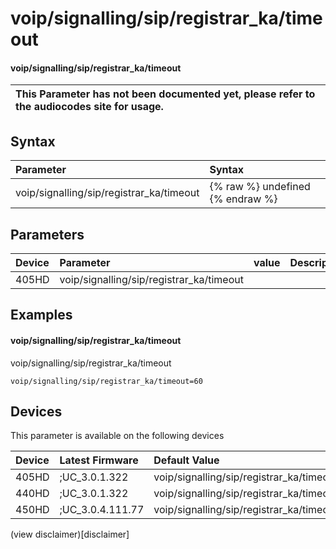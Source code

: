 ﻿---
description: voip/signalling/sip/registrar_ka/timeout
search:
    keywords: ['voip','signalling','sip','registrar_ka','timeout']
---

# voip/signalling/sip/registrar_ka/timeout

#### voip/signalling/sip/registrar_ka/timeout


| This Parameter has not been documented yet, please refer to the audiocodes site for usage.  |
| :--- |

## Syntax
| Parameter | Syntax |
| :--- | :--- |
|voip/signalling/sip/registrar_ka/timeout | {% raw %} undefined {% endraw %} |

## Parameters
|Device|Parameter|value|Description|
|:---|:---|:---|:---|
| 405HD | voip/signalling/sip/registrar_ka/timeout |  |  |

## Examples
#### voip/signalling/sip/registrar_ka/timeout

voip/signalling/sip/registrar_ka/timeout

```
voip/signalling/sip/registrar_ka/timeout=60
```

## Devices
This parameter is available on the following devices

| Device | Latest Firmware | Default Value |
|:---|:---|:---|
| 405HD | ;UC_3.0.1.322 | voip/signalling/sip/registrar_ka/timeout=60 
| 440HD | ;UC_3.0.1.322 | voip/signalling/sip/registrar_ka/timeout=60 
| 450HD | ;UC_3.0.4.111.77 | voip/signalling/sip/registrar_ka/timeout=60 

(view disclaimer)[disclaimer]
